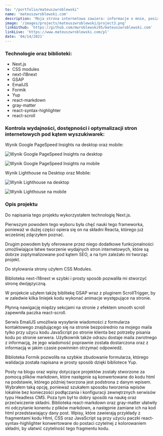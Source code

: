 ```yaml
---
to: "/portfolio/mateuszwroblewski"
name: 'mateuszwroblewski.com'
description: 'Moja strona internetowa zawiera: informacje o mnie, posiadane umiejętności, projekty pokazujace moje doświadczenie, blog na którym piszę o frontend developmencie, formularz kontaktowy z walidacją. Strona dwujęzyczna.'
image: '/images/projects/mateuszwroblewski/project3.png'
linkGithub: 'https://github.com/mwroblewski95/mateuszwroblewski.com'
linkLive: 'https://www.mateuszwroblewski.com/pl'
date: '04/14/2021'
---
```


### Technologie oraz biblioteki:
- Next.js
- CSS modules
- next-i18next
- GSAP
- EmailJS
- Formik
- Yup
- react-markdown
- gray-matter
- react-syntax-highlighter
- react-scroll

### Kontrola wydajności, dostępności i optymalizacji stron internetowych pod kątem wyszukiwarek:

Wynik Google PageSpeed Insights na desktop oraz mobile:

![Wynik Google PageSpeed Insights na desktop](pageSpeedInsightsDesktop3.png)

![Wynik Google PageSpeed Insights na mobile](pageSpeedInsightsMobile3.png)

Wynik Lighthouse na Desktop oraz Mobile:

![Wynik Lighthouse na desktop](lighthouseDesktop3.png)

![Wynik Lighthouse na mobile](lighthouseMobile3.png)

### Opis projektu

Do napisania tego projektu wykorzystałem technologię Next.js.

Pierwszym powodem tego wyboru była chęć nauki tego frameworka, ponieważ w dużej części opiera się on na składni Reacta, którego już wcześniej zdąrzyłem poznać.

Drugim powodem były oferowane przez niego dodatkowe funkcjonalności umożliwiające łatwe tworzenie wydajnych stron internetowych, które są dobrze zoptymalizowane pod kątem SEO, a na tym zależało mi tworząc projekt.

Do stylowania strony użyłem CSS Modules.

Biblioteka next-i18next w szybki i prosty sposób pozwaliła mi stworzyć stronę dwójęzyczną.

W projekcie użyłem takżę biblitekę GSAP wraz z pluginem ScrollTrigger, by w zaledwie kilka liniejek kodu wykonać animacje występujące na stronie.

Płynną nawigację między sekcjami na stronie z efektem smooth scroll zapewniła paczka react-scroll.

Serwis EmailJS umożliwia wysyłanie wiadomości z formularza kontaktowego znajdującego się na stronie bezpośrednio na mojego maila tylko przy użycu kodu JavaScript po stronie klienta bez potrzeby pisania kodu po stronie serwera. Użytkownik także odrazu dostaje maila zwrotnego z informacją, że jego wiadomość poprawnie została dostarczona oraz z informacją w jakim czasie powinnien otrzymać odpowiedź.

Biblioteka Formik pozwoliła na szybkie zbudowanie formularza, którego walidacja została napisana w prosty sposób dzięki bibliotece Yup.

Posty na blogu oraz wpisy dotyczące projektów zostały stworzone za pomocą plików markdown, które następnie są konwertowane do kodu html na podstawie, którego później tworzona jest podstrona z danym wpisem. Wybrałem taką opcję, ponieważ szukałem sposobu tworzenia wpisów lokalnie bez konieczości podłączania i konfiguracji zewnętrznych serwisów typu Headless CMS. Poza tym był to dobry sposób na naukę oraz przećwiczenie składni.
Biblioteka react-markdown oraz gray-matter ułatwiły mi odczytanie konentu z plików markdown, a następnie zamiane ich na kod html przedstawiający dany post. Wpisy, które zawierają przykłady z fragmentami kodu Html, CSS oraz JavaScript są przy użyciu paczki react-syntax-highlighter konwertowane do postaci czytelnej z kolorowaniem składni, by ułatwić czytelność tego fragmentu kodu.